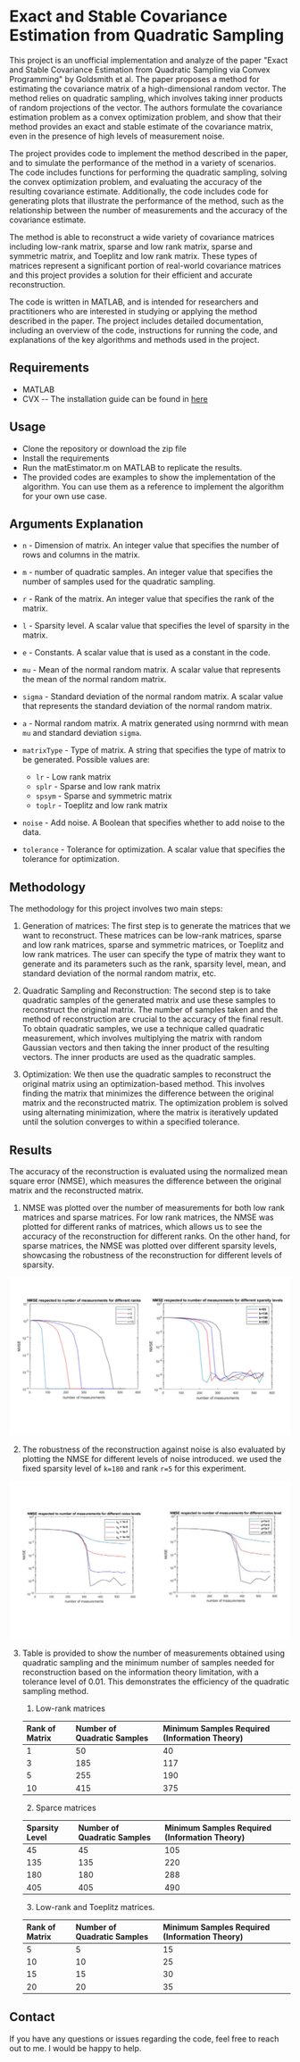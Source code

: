 # Exact and Stable Covariance Estimation from Quadratic Sampling
This project is an unofficial implementation and analyze of the paper "Exact and Stable Covariance Estimation from Quadratic Sampling via Convex Programming" by Goldsmith et al. The paper proposes a method for estimating the covariance matrix of a high-dimensional random vector. The method relies on quadratic sampling, which involves taking inner products of random projections of the vector. The authors formulate the covariance estimation problem as a convex optimization problem, and show that their method provides an exact and stable estimate of the covariance matrix, even in the presence of high levels of measurement noise.

The project provides code to implement the method described in the paper, and to simulate the performance of the method in a variety of scenarios. The code includes functions for performing the quadratic sampling, solving the convex optimization problem, and evaluating the accuracy of the resulting covariance estimate. Additionally, the code includes code for generating plots that illustrate the performance of the method, such as the relationship between the number of measurements and the accuracy of the covariance estimate.

The method is able to reconstruct a wide variety of covariance matrices including low-rank matrix, sparse and low rank matrix, sparse and symmetric matrix, and Toeplitz and low rank matrix. These types of matrices represent a significant portion of real-world covariance matrices and this project provides a solution for their efficient and accurate reconstruction.

The code is written in MATLAB, and is intended for researchers and practitioners who are interested in studying or applying the method described in the paper. The project includes detailed documentation, including an overview of the code, instructions for running the code, and explanations of the key algorithms and methods used in the project.

## Requirements
- MATLAB
- CVX -- The installation guide can be found in [here](http://cvxr.com/cvx/doc/install.html)

## Usage
- Clone the repository or download the zip file
- Install the requirements 
- Run the matEstimator.m on MATLAB to replicate the results.
- The provided codes are examples to show the implementation of the algorithm. You can use them as a reference to implement the algorithm for your own use case.

## Arguments Explanation


- `n` - Dimension of matrix. 
  An integer value that specifies the number of rows and columns in the matrix.

- `m` - number of quadratic samples. 
  An integer value that specifies the number of samples used for the quadratic sampling.

- `r` - Rank of the matrix. 
  An integer value that specifies the rank of the matrix.

- `l` - Sparsity level. 
  A scalar value that specifies the level of sparsity in the matrix.

- `e` - Constants. 
  A scalar value that is used as a constant in the code.

- `mu` - Mean of the normal random matrix. 
  A scalar value that represents the mean of the normal random matrix.

- `sigma` - Standard deviation of the normal random matrix. 
  A scalar value that represents the standard deviation of the normal random matrix.

- `a` - Normal random matrix. 
  A matrix generated using normrnd with mean `mu` and standard deviation `sigma`.

- `matrixType` - Type of matrix. 
  A string that specifies the type of matrix to be generated. Possible values are:
  * `lr` - Low rank matrix
  * `splr` - Sparse and low rank matrix
  * `spsym` - Sparse and symmetric matrix
  * `toplr` - Toeplitz and low rank matrix

- `noise` - Add noise. 
  A Boolean that specifies whether to add noise to the data.

- `tolerance` - Tolerance for optimization. 
  A scalar value that specifies the tolerance for optimization.
  
  
## Methodology
The methodology for this project involves two main steps:

1. Generation of matrices: 
The first step is to generate the matrices that we want to reconstruct. These matrices can be low-rank matrices, sparse and low rank matrices, sparse and symmetric matrices, or Toeplitz and low rank matrices. The user can specify the type of matrix they want to generate and its parameters such as the rank, sparsity level, mean, and standard deviation of the normal random matrix, etc.

2. Quadratic Sampling and Reconstruction: 
The second step is to take quadratic samples of the generated matrix and use these samples to reconstruct the original matrix. The number of samples taken and the method of reconstruction are crucial to the accuracy of the final result. To obtain quadratic samples, we use a technique called quadratic measurement, which involves multiplying the matrix with random Gaussian vectors and then taking the inner product of the resulting vectors. The inner products are used as the quadratic samples.

3. Optimization:
We then use the quadratic samples to reconstruct the original matrix using an optimization-based method. This involves finding the matrix that minimizes the difference between the original matrix and the reconstructed matrix. The optimization problem is solved using alternating minimization, where the matrix is iteratively updated until the solution converges to within a specified tolerance.


## Results

The accuracy of the reconstruction is evaluated using the normalized mean square error (NMSE), which measures the difference between the original matrix and the reconstructed matrix.

1. NMSE was plotted over the number of measurements for both low rank matrices and sparse matrices. For low rank matrices, the NMSE was plotted for different ranks of matrices, which allows us to see the accuracy of the reconstruction for different ranks. On the other hand, for sparse matrices, the NMSE was plotted over different sparsity levels, showcasing the robustness of the reconstruction for different levels of sparsity. 

![Result figure1](https://github.com/soroushsheikh/CovMatrixEstimation/blob/main/Results/NoNoise.png)

2. The robustness of the reconstruction against noise is also evaluated by plotting the NMSE for different levels of noise introduced. we used the fixed sparsity level of `k=180` and rank `r=5` for this experiment.

![Result figure2](https://github.com/soroushsheikh/CovMatrixEstimation/blob/main/Results/Noise.png)

3. Table is provided to show the number of measurements obtained using quadratic sampling and the minimum number of samples needed for reconstruction based on the information theory limitation, with a tolerance level of 0.01. This demonstrates the efficiency of the quadratic sampling method.

      1. Low-rank matrices

      | Rank of Matrix | Number of Quadratic Samples | Minimum Samples Required (Information Theory) |
      | -------------  | ---------------------------  | --------------------------------------------- |
      | 1              | 50                           | 40                                             |
      | 3              | 185                          | 117                                            |
      | 5              | 255                          | 190                                            |
      | 10             | 415                          | 375                                            |

      2. Sparce matrices

      | Sparsity Level | Number of Quadratic Samples | Minimum Samples Required (Information Theory) |
      | -------------- | ----------------- | ------------------------------------ |
      | 45            | 45                | 105                                   |
      | 135           | 135               | 220                                   |
      | 180           | 180               | 288                                   |
      | 405           | 405               | 490                                   |

      3. Low-rank and Toeplitz matrices.

      |Rank of Matrix | Number of Quadratic Samples | Minimum Samples Required (Information Theory)|
      --- | --- | ---
      |5 | 5 | 15|
      |10 | 10 | 25|
      |15 | 15 | 30|
      |20 | 20 | 35|



  


## Contact
If you have any questions or issues regarding the code, feel free to reach out to me. I would be happy to help.
